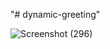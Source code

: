 "# dynamic-greeting" 


![Screenshot (296)](https://user-images.githubusercontent.com/108972518/178097876-368c6182-460b-4b47-bffc-767c120caa93.png)
